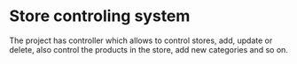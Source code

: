 # Store controling system

 The project has controller which allows to control stores, add, update or delete, also control the products in the store, add new categories and so on.

 
